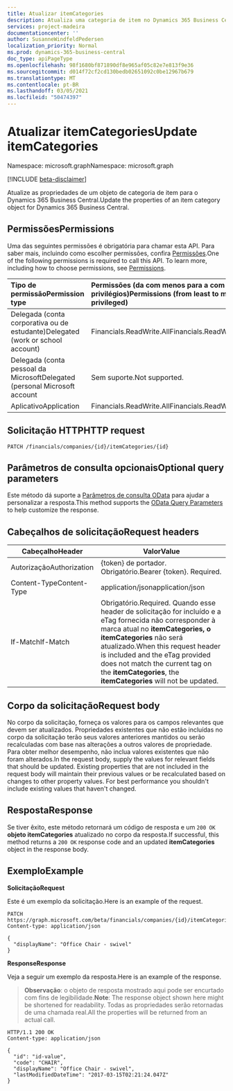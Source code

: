 ```yaml
---
title: Atualizar itemCategories
description: Atualiza uma categoria de item no Dynamics 365 Business Central.
services: project-madeira
documentationcenter: ''
author: SusanneWindfeldPedersen
localization_priority: Normal
ms.prod: dynamics-365-business-central
doc_type: apiPageType
ms.openlocfilehash: 98f1680bf871890df8e965af05c82e7e813f9e36
ms.sourcegitcommit: d014f72cf2cd130bedb02651092c0be12967b679
ms.translationtype: MT
ms.contentlocale: pt-BR
ms.lasthandoff: 03/05/2021
ms.locfileid: "50474397"
---
```

# <a name="update-itemcategories"></a><span data-ttu-id="bd882-103">Atualizar itemCategories</span><span class="sxs-lookup"><span data-stu-id="bd882-103">Update itemCategories</span></span>

<span data-ttu-id="bd882-104">Namespace: microsoft.graph</span><span class="sxs-lookup"><span data-stu-id="bd882-104">Namespace: microsoft.graph</span></span>

[!INCLUDE [beta-disclaimer](../../includes/beta-disclaimer.md)]

<span data-ttu-id="bd882-105">Atualize as propriedades de um objeto de categoria de item para o Dynamics 365 Business Central.</span><span class="sxs-lookup"><span data-stu-id="bd882-105">Update the properties of an item category object for Dynamics 365 Business Central.</span></span>

## <a name="permissions"></a><span data-ttu-id="bd882-106">Permissões</span><span class="sxs-lookup"><span data-stu-id="bd882-106">Permissions</span></span>
<span data-ttu-id="bd882-p101">Uma das seguintes permissões é obrigatória para chamar esta API. Para saber mais, incluindo como escolher permissões, confira [Permissões](/graph/permissions-reference).</span><span class="sxs-lookup"><span data-stu-id="bd882-p101">One of the following permissions is required to call this API. To learn more, including how to choose permissions, see [Permissions](/graph/permissions-reference).</span></span>

|<span data-ttu-id="bd882-109">Tipo de permissão</span><span class="sxs-lookup"><span data-stu-id="bd882-109">Permission type</span></span> |<span data-ttu-id="bd882-110">Permissões (da com menos para a com mais privilégios)</span><span class="sxs-lookup"><span data-stu-id="bd882-110">Permissions (from least to most privileged)</span></span>|
|:---------------|:------------------------------------------|
|<span data-ttu-id="bd882-111">Delegada (conta corporativa ou de estudante)</span><span class="sxs-lookup"><span data-stu-id="bd882-111">Delegated (work or school account)</span></span>|<span data-ttu-id="bd882-112">Financials.ReadWrite.All</span><span class="sxs-lookup"><span data-stu-id="bd882-112">Financials.ReadWrite.All</span></span> |
|<span data-ttu-id="bd882-113">Delegada (conta pessoal da Microsoft</span><span class="sxs-lookup"><span data-stu-id="bd882-113">Delegated (personal Microsoft account</span></span>|<span data-ttu-id="bd882-114">Sem suporte.</span><span class="sxs-lookup"><span data-stu-id="bd882-114">Not supported.</span></span>|
|<span data-ttu-id="bd882-115">Aplicativo</span><span class="sxs-lookup"><span data-stu-id="bd882-115">Application</span></span>|<span data-ttu-id="bd882-116">Financials.ReadWrite.All</span><span class="sxs-lookup"><span data-stu-id="bd882-116">Financials.ReadWrite.All</span></span>|

## <a name="http-request"></a><span data-ttu-id="bd882-117">Solicitação HTTP</span><span class="sxs-lookup"><span data-stu-id="bd882-117">HTTP request</span></span>

```
PATCH /financials/companies/{id}/itemCategories/{id}
```

## <a name="optional-query-parameters"></a><span data-ttu-id="bd882-118">Parâmetros de consulta opcionais</span><span class="sxs-lookup"><span data-stu-id="bd882-118">Optional query parameters</span></span>
<span data-ttu-id="bd882-119">Este método dá suporte a [Parâmetros de consulta OData](/graph/query-parameters) para ajudar a personalizar a resposta.</span><span class="sxs-lookup"><span data-stu-id="bd882-119">This method supports the [OData Query Parameters](/graph/query-parameters) to help customize the response.</span></span>

## <a name="request-headers"></a><span data-ttu-id="bd882-120">Cabeçalhos de solicitação</span><span class="sxs-lookup"><span data-stu-id="bd882-120">Request headers</span></span>
|<span data-ttu-id="bd882-121">Cabeçalho</span><span class="sxs-lookup"><span data-stu-id="bd882-121">Header</span></span>       |<span data-ttu-id="bd882-122">Valor</span><span class="sxs-lookup"><span data-stu-id="bd882-122">Value</span></span>                    |
|-------------|-------------------------|
|<span data-ttu-id="bd882-123">Autorização</span><span class="sxs-lookup"><span data-stu-id="bd882-123">Authorization</span></span>|<span data-ttu-id="bd882-p102">{token} de portador. Obrigatório.</span><span class="sxs-lookup"><span data-stu-id="bd882-p102">Bearer {token}. Required.</span></span>|
|<span data-ttu-id="bd882-126">Content-Type</span><span class="sxs-lookup"><span data-stu-id="bd882-126">Content-Type</span></span> |<span data-ttu-id="bd882-127">application/json</span><span class="sxs-lookup"><span data-stu-id="bd882-127">application/json</span></span>         |
|<span data-ttu-id="bd882-128">If-Match</span><span class="sxs-lookup"><span data-stu-id="bd882-128">If-Match</span></span>     |<span data-ttu-id="bd882-129">Obrigatório.</span><span class="sxs-lookup"><span data-stu-id="bd882-129">Required.</span></span> <span data-ttu-id="bd882-130">Quando esse header de solicitação for incluído e a eTag fornecida não corresponder à marca atual no **itemCategories,** **o itemCategories** não será atualizado.</span><span class="sxs-lookup"><span data-stu-id="bd882-130">When this request header is included and the eTag provided does not match the current tag on the **itemCategories**, the **itemCategories** will not be updated.</span></span> |

## <a name="request-body"></a><span data-ttu-id="bd882-131">Corpo da solicitação</span><span class="sxs-lookup"><span data-stu-id="bd882-131">Request body</span></span>
<span data-ttu-id="bd882-p104">No corpo da solicitação, forneça os valores para os campos relevantes que devem ser atualizados. Propriedades existentes que não estão incluídas no corpo da solicitação terão seus valores anteriores mantidos ou serão recalculadas com base nas alterações a outros valores de propriedade. Para obter melhor desempenho, não inclua valores existentes que não foram alterados.</span><span class="sxs-lookup"><span data-stu-id="bd882-p104">In the request body, supply the values for relevant fields that should be updated. Existing properties that are not included in the request body will maintain their previous values or be recalculated based on changes to other property values. For best performance you shouldn't include existing values that haven't changed.</span></span>

## <a name="response"></a><span data-ttu-id="bd882-135">Resposta</span><span class="sxs-lookup"><span data-stu-id="bd882-135">Response</span></span>
<span data-ttu-id="bd882-136">Se tiver êxito, este método retornará um código de resposta e um `200 OK` **objeto itemCategories** atualizado no corpo da resposta.</span><span class="sxs-lookup"><span data-stu-id="bd882-136">If successful, this method returns a `200 OK` response code and an updated **itemCategories** object in the response body.</span></span>

## <a name="example"></a><span data-ttu-id="bd882-137">Exemplo</span><span class="sxs-lookup"><span data-stu-id="bd882-137">Example</span></span>

<span data-ttu-id="bd882-138">**Solicitação**</span><span class="sxs-lookup"><span data-stu-id="bd882-138">**Request**</span></span>

<span data-ttu-id="bd882-139">Este é um exemplo da solicitação.</span><span class="sxs-lookup"><span data-stu-id="bd882-139">Here is an example of the request.</span></span>
```http
PATCH https://graph.microsoft.com/beta/financials/companies/{id}/itemCategories/{id}
Content-type: application/json

{
  "displayName": "Office Chair - swivel"
}
```

<span data-ttu-id="bd882-140">**Response**</span><span class="sxs-lookup"><span data-stu-id="bd882-140">**Response**</span></span>

<span data-ttu-id="bd882-141">Veja a seguir um exemplo da resposta.</span><span class="sxs-lookup"><span data-stu-id="bd882-141">Here is an example of the response.</span></span> 

> <span data-ttu-id="bd882-142">**Observação**: o objeto de resposta mostrado aqui pode ser encurtado com fins de legibilidade.</span><span class="sxs-lookup"><span data-stu-id="bd882-142">**Note**: The response object shown here might be shortened for readability.</span></span> <span data-ttu-id="bd882-143">Todas as propriedades serão retornadas de uma chamada real.</span><span class="sxs-lookup"><span data-stu-id="bd882-143">All the properties will be returned from an actual call.</span></span>

```http
HTTP/1.1 200 OK
Content-type: application/json

{
  "id": "id-value",
  "code": "CHAIR",
  "displayName": "Office Chair - swivel",
  "lastModifiedDateTime": "2017-03-15T02:21:24.047Z"
}
```


